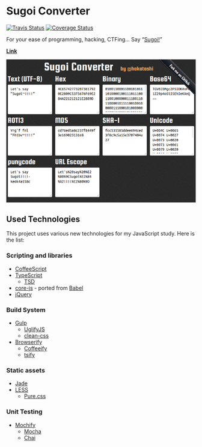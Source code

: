 # Sugoi Converter

[travis-image]: https://travis-ci.org/hakatashi/sugoi-converter.svg?branch=master
[travis-url]: https://travis-ci.org/hakatashi/sugoi-converter
[coveralls-image]: https://coveralls.io/repos/hakatashi/sugoi-converter/badge.svg?branch=master&service=github
[coveralls-url]: https://coveralls.io/github/hakatashi/sugoi-converter?branch=master

[![Travis Status][travis-image]][travis-url]
[![Coverage Status][coveralls-image]][coveralls-url]

[link]: https://hakatashi.github.io/sugoi-converter/

For your ease of programming, hacking, CTFing... Say “[Sugoi!](https://en.wiktionary.org/wiki/%E3%81%99%E3%81%94%E3%81%84)”

**[Link][link]**

[![Screenshot](assets/screenshot.png)][link]

## Used Technologies

This project uses various new technologies for my JavaScript study. Here is the list:

### Scripting and libraries

* [CoffeeScript](http://coffeescript.org/)
* [TypeScript](http://www.typescriptlang.org/)
    - [TSD](http://definitelytyped.org/tsd/)
* [core-js](https://github.com/zloirock/core-js) - ported from [Babel](https://babeljs.io/)
* [jQuery](https://jquery.com/)

### Build System

* [Gulp](http://gulpjs.com/)
    - [UglifyJS](http://lisperator.net/uglifyjs/)
    - [clean-css](https://github.com/jakubpawlowicz/clean-css)
* [Browserify](http://browserify.org/)
    - [Coffeeify](https://github.com/jnordberg/coffeeify)
	- [tsify](https://www.npmjs.com/package/tsify)

### Static assets

* [Jade](http://jade-lang.com/)
* [LESS](http://less-ja.studiomohawk.com/)
    - [Pure.css](http://purecss.io/)

### Unit Testing

* [Mochify](https://www.npmjs.com/package/mochify)
    - [Mocha](http://mochajs.org/)
    - [Chai](http://chaijs.com/)

